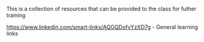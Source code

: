 This is a collection of resources that can be provided to the class for futher training

https://www.linkedin.com/smart-links/AQGQDofvYzXD7g  - General learning links
